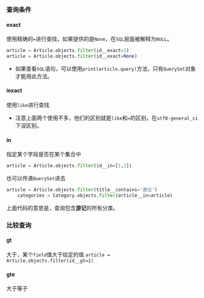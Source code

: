 ### 查询条件
#### exact
使用精确的`=`进行查找，如果提供的是`None`，在`SQL`层面被解释为`NULL`。

```python
article = Article.objects.filter(id__exact=1)
article = Article.objects.filter(id__exact=None)
```
* 如果查看`SQL`语句，可以使用`print(article.query)`方法，只有`QuerySet`对象才能用此方法。

#### iexact
使用`like`进行查找
* 注意上面两个使用不多，他们的区别就是`like`和`=`的区别，在`utf8-general_ci`下没区别。

#### in 
指定某个字段是否在某个集合中

```python
article = Article.objects.filter(id__in=[1,2])
```
也可以传递`QuerySet`进去

```python
article = Article.objects.filter(title__contains='游记')
    categories = Category.objects.filter(article__in=article)

```
上面代码的意思是，查询包含**游记**的所有分类。

### 比较查询
#### gt
大于，某个`field`值大于给定的值
`article = Article.objects.filter(id__gt=1)`

#### gte
大于等于




